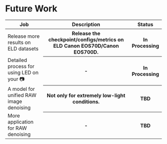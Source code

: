 # Future Work

<table>
<thead>
  <tr>
    <th> Job </th>
    <th> Description </th>
    <th> Status </th>
  </tr>
</thead>
<tbody>
  <tr>
    <td>Release more results on ELD datasets</td>
    <th>Release the checkpoint/configs/metrics on ELD Canon EOS70D/Canon EOS700D.</th>
    <th>In Processing</th>
  </tr>
  <tr>
    <td>Detailed process for using LED on your 📷</td>
    <th>-</th>
    <th>In Processing</th>
  </tr>
  <tr>
    <td>A model for unified RAW image denoising</td>
    <th>Not only for extremely low-light conditions.</th>
    <th>TBD</th>
  </tr>
  <tr>
    <td>More application for RAW denoising</td>
    <th>-</th>
    <th>TBD</th>
  </tr>
</tbody>
</table>
